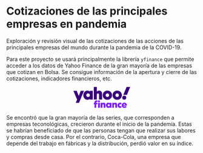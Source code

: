 # Cotizaciones de las principales empresas en pandemia
Exploración y revisión visual de las cotizaciones de las acciones de las principales empresas del mundo durante la pandemia de la COVID-19.

Para este proyecto se usará principalmente la librería `yfinance` que permite acceder a los datos de Yahoo Finance de la gran mayoría de las empresas que cotizan en Bolsa. Se consigue información de la apertura y cierre de las cotizaciones, indicadores financieros, etc.
<p align="center">
  <img src="figures/yfinance_logo.png" width="150">
</p>

Se encontró que la gran mayoría de las series, que corresponden a empresas teconológicas, crecieron durante el inicio de la pandemia. Estas se habrían beneficiado de que las personas tengan que realizar sus labores y compras desde casa. Por el contrario, Coca-Cola, una empresa que depende del trabajo en fábricas y la distribución, perdió valor en su índice.
